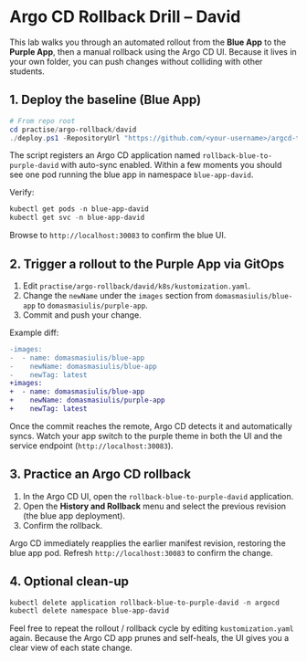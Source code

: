 # Argo CD Rollback Drill – David

This lab walks you through an automated rollout from the **Blue App** to the **Purple App**, then a manual rollback using the Argo CD UI. Because it lives in your own folder, you can push changes without colliding with other students.

## 1. Deploy the baseline (Blue App)

```powershell
# From repo root
cd practise/argo-rollback/david
./deploy.ps1 -RepositoryUrl "https://github.com/<your-username>/argcd-test" -Revision main
```

The script registers an Argo CD application named `rollback-blue-to-purple-david` with auto-sync enabled. Within a few moments you should see one pod running the blue app in namespace `blue-app-david`.

Verify:

```powershell
kubectl get pods -n blue-app-david
kubectl get svc -n blue-app-david
```

Browse to `http://localhost:30083` to confirm the blue UI.

## 2. Trigger a rollout to the Purple App via GitOps

1. Edit `practise/argo-rollback/david/k8s/kustomization.yaml`.
2. Change the `newName` under the `images` section from `domasmasiulis/blue-app` to `domasmasiulis/purple-app`.
3. Commit and push your change.

Example diff:

```diff
-images:
-  - name: domasmasiulis/blue-app
-    newName: domasmasiulis/blue-app
-    newTag: latest
+images:
+  - name: domasmasiulis/blue-app
+    newName: domasmasiulis/purple-app
+    newTag: latest
```

Once the commit reaches the remote, Argo CD detects it and automatically syncs. Watch your app switch to the purple theme in both the UI and the service endpoint (`http://localhost:30083`).

## 3. Practice an Argo CD rollback

1. In the Argo CD UI, open the `rollback-blue-to-purple-david` application.
2. Open the **History and Rollback** menu and select the previous revision (the blue app deployment).
3. Confirm the rollback.

Argo CD immediately reapplies the earlier manifest revision, restoring the blue app pod. Refresh `http://localhost:30083` to confirm the change.

## 4. Optional clean-up

```powershell
kubectl delete application rollback-blue-to-purple-david -n argocd
kubectl delete namespace blue-app-david
```

Feel free to repeat the rollout / rollback cycle by editing `kustomization.yaml` again. Because the Argo CD app prunes and self-heals, the UI gives you a clear view of each state change.
